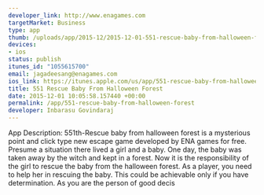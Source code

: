 ```yaml
--- 
developer_link: http://www.enagames.com
targetMarket: Business
type: app
thumb: /uploads/app/2015-12/2015-12-01-551-rescue-baby-from-halloween-forest.png
devices: 
- ios
status: publish
itunes_id: "1055615700"
email: jagadeesang@enagames.com
ios_link: https://itunes.apple.com/us/app/551-rescue-baby-from-halloween/id1055615700?mt=8
title: 551 Rescue Baby From Halloween Forest
date: 2015-12-01 10:05:58.157440 +00:00
permalink: /app/551-rescue-baby-from-halloween-forest
developer: Inbarasu Govindaraj
---
```


App Description:   551th-Rescue baby from halloween forest is a mysterious point and click type new escape game developed by ENA games for free. Presume a situation there lived a girl and a baby. One day, the baby was taken away by the witch and kept in a forest. Now it is the responsibility of the girl to rescue the baby  from the halloween forest. As a player, you need to help her in rescuing the baby. This could be achievable only if you have determination. As you are the person of good decis
